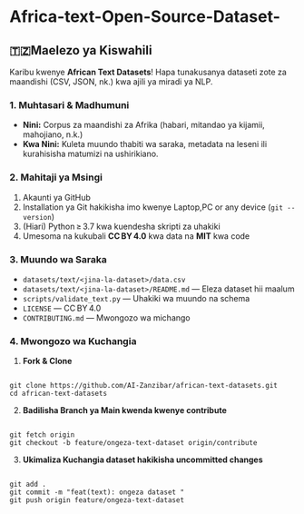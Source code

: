 # Africa-text-Open-Source-Dataset-
## 🇹🇿Maelezo ya Kiswahili

Karibu kwenye **African Text Datasets**! Hapa tunakusanya dataseti zote za maandishi (CSV, JSON, nk.) kwa ajili ya miradi ya NLP.

### 1. Muhtasari & Madhumuni  
- **Nini:** Corpus za maandishi za Afrika (habari, mitandao ya kijamii, mahojiano, n.k.)  
- **Kwa Nini:** Kuleta muundo thabiti wa saraka, metadata na leseni ili kurahisisha matumizi na ushirikiano.

### 2. Mahitaji ya Msingi  
1. Akaunti ya GitHub  
2. Installation ya Git hakikisha imo kwenye Laptop,PC or any device (`git --version`)  
3. (Hiari) Python ≥ 3.7 kwa kuendesha skripti za uhakiki  
4. Umesoma na kukubali **CC BY 4.0** kwa data na **MIT** kwa code

### 3. Muundo wa Saraka  

- `datasets/text/<jina-la-dataset>/data.csv`  
- `datasets/text/<jina-la-dataset>/README.md` — Eleza dataset hii maalum  
- `scripts/validate_text.py` — Uhakiki wa muundo na schema  
- `LICENSE` — CC BY 4.0  
- `CONTRIBUTING.md` — Mwongozo wa michango

### 4. Mwongozo wa Kuchangia

1. **Fork & Clone**  
<pre lang="bash"><code>
git clone https://github.com/AI-Zanzibar/african-text-datasets.git
cd african-text-datasets
</code></pre>

2. **Badilisha Branch ya Main kwenda kwenye contribute**
<pre lang="bash"><code>
git fetch origin
git checkout -b feature/ongeza-text-dataset origin/contribute
</code></pre>

3. **Ukimaliza Kuchangia dataset hakikisha uncommitted changes**
<pre lang="bash"><code>
git add .
git commit -m "feat(text): ongeza dataset <jina-la-dataset>"
git push origin feature/ongeza-text-dataset
</code></pre>

